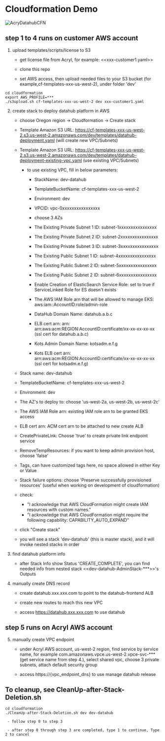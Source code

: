 # Cloudformation Demo
![AcryDatahubCFN](https://user-images.githubusercontent.com/1105928/138394072-c86ddffa-5b6d-433f-95c8-3764842445d4.png)

## step 1 to 4 runs on customer AWS account


1. upload templates/scripts/license to S3
     - get license file from Acryl, for example: <<xxx-customer1.yaml>>

     - clone this repo

     - set AWS access, then upload needed files to your S3 bucket (for example,cf-templates-xxx-us-west-2), under folder 'dev'
```console
cd cloudformation
export AWS_PROFILE=***
./s3upload.sh cf-templates-xxx-us-west-2 dev xxx-customer1.yaml
```

      
2. create stack to deploy datahub platform in AWS

     - choose Oregon region -> Cloudformation -> Create stack

     - Template Amazon S3 URL: https://cf-templates-xxx-us-west-2.s3.us-west-2.amazonaws.com/dev/templates/datahub-deployment.yaml (will create new VPC/Subnets)


     - Template Amazon S3 URL: https://cf-templates-xxx-us-west-2.s3.us-west-2.amazonaws.com/dev/templates/datahub-deployment-existing-vpc.yaml (use existing VPC/Subnets)
         - to use existing VPC, fill in below parameters:
             - StackName: dev-datahub
             - TemplateBucketName: cf-templates-xxx-us-west-2
             - Environment: dev
             - VPCID: vpc-0xxxxxxxxxxxxxxxx
             - choose 3 AZs
             - The Existing Private Subnet 1 ID: subnet-1xxxxxxxxxxxxxxxx
             - The Existing Private Subnet 2 ID: subnet-2xxxxxxxxxxxxxxxx
             - The Existing Private Subnet 3 ID: subnet-3xxxxxxxxxxxxxxxx
             - The Existing Public Subnet 1 ID: subnet-4xxxxxxxxxxxxxxxx
             - The Existing Public Subnet 2 ID: subnet-5xxxxxxxxxxxxxxxx
             - The Existing Public Subnet 2 ID: subnet-6xxxxxxxxxxxxxxxx

             - Enable Creation of ElasticSearch Service Role: set to true if ServiceLinked Role for ES doesn't exists

             - The AWS IAM Role arn that will be allowed to manage EKS: aws:iam::AccountID:role/admin-role
             - DataHub Domain Name: datahub.a.b.c
             - ELB cert arn: arn: arn:aws:acm:REGION:AccountID:certificate/xx-xx-xx-xx-xx (ssl cert for datahub.a.b.c)
             - Kots Admin Domain Name: kotsadm.e.f.g
             - Kots ELB cert arn: arn:aws:acm:REGION:AccountID:certificate/xx-xx-xx-xx-xx (ssl cert for kotsadm.e.f.g)
             
             

     - Stack name: dev-datahub
 
     - TemplateBucketName: cf-templates-xxx-us-west-2     

     - Environment: dev

     - The AZ's to deploy to: choose 'us-west-2a, us-west-2b, us-west-2c'

     - The AWS IAM Role arn: existing IAM role arn to be granted EKS access

     - ELB cert arn: ACM cert arn to be attached to new create ALB

     - CreatePrivateLink: Choose 'true' to create private link endpoint service

     - RemoveTempResources: if you want to keep admin provision host, choose 'false'

     - Tags, can have customized tags here, no space allowed in either Key or Value

     - Stack failure options: choose 'Preserve successfully provisioned resources' (useful when working on development of cloudformation)

     - check:
          - "I acknowledge that AWS CloudFormation might create IAM resources with custom names."
          - "I acknowledge that AWS CloudFormation might require the following capability: CAPABILITY_AUTO_EXPAND"

     - click "Create stack"

     - you will see a stack 'dev-datahub' (this is master stack), and it will invoke nested stacks in order



3. find datahub platform info
     - after Stack Info show Status 'CREATE_COMPLETE', you can find needed info from nested stack <<dev-datahub-AdminStack-***>>'s Outputs


4. manually create DNS record
     - create datahub.xxx.xxx.com to point to the datahub-frontend ALB

     - create new routes to reach this new VPC

     - access https://datahub.xxx.xxx.com to use datahub


## step 5 runs on Acryl AWS account
5. manually create VPC endpoint
     - under Acryl AWS account, us-west-2 region, find service by service name, for example com.amazonaws.vpce.us-west-2.vpce-svc-*** (get service name from step 4.), select shared vpc, choose 3 private subnets, attach default security group

     - access https://{vpc_endpoint_dns} to use manage datahub release


## To cleanup, see CleanUp-after-Stack-Deletion.sh
```console
cd cloudformation
./CleanUp-after-Stack-Deletion.sh dev dev-datahub
```
     - follow step 0 to step 3

     - after step 0 through step 3 are completed, type 1 to continue, Type 2 to cancel
     

